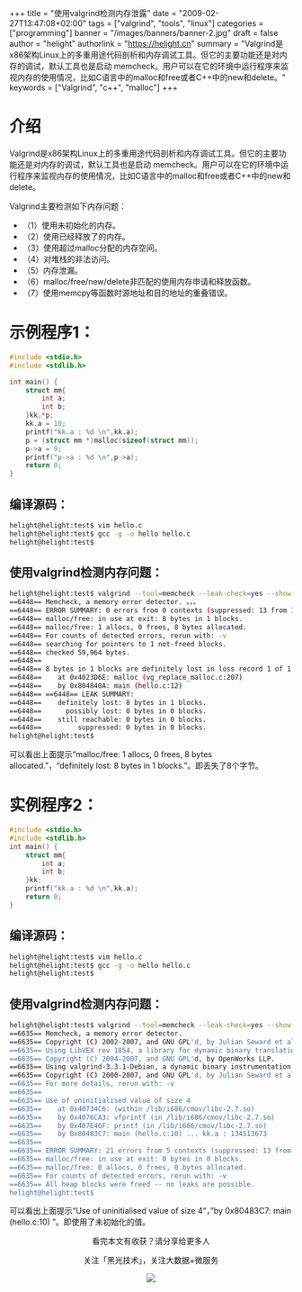 +++
title = "使用valgrind检测内存泄露"
date = "2009-02-27T13:47:08+02:00"
tags = ["valgrind", "tools", "linux"]
categories = ["programming"]
banner = "/images/banners/banner-2.jpg"
draft = false
author = "helight"
authorlink = "https://helight.cn"
summary = "Valgrind是x86架构Linux上的多重用途代码剖析和内存调试工具。但它的主要功能还是对内存的调试，默认工具也是启动 memcheck。用户可以在它的环境中运行程序来监视内存的使用情况，比如C语言中的malloc和free或者C++中的new和delete。"
keywords = ["Valgrind", "c++", "malloc"]
+++

# 介绍
Valgrind是x86架构Linux上的多重用途代码剖析和内存调试工具。但它的主要功能还是对内存的调试，默认工具也是启动 memcheck。用户可以在它的环境中运行程序来监视内存的使用情况，比如C语言中的malloc和free或者C++中的new和delete。

Valgrind主要检测如下内存问题：
* （1）使用未初始化的内存。
* （2）使用已经释放了的内存。
* （3）使用超过malloc分配的内存空间。
* （4）对堆栈的非法访问。
* （5）内存泄漏。
* （6）malloc/free/new/delete非匹配的使用内存申请和释放函数。
* （7）使用memcpy等函数时源地址和目的地址的重叠错误。

# 示例程序1：
``` c
#include <stdio.h>
#include <stdlib.h>

int main() {
    struct mm{
        int a;
        int b;
    }kk,*p;
    kk.a = 10;
    printf("kk.a : %d \n",kk.a);
    p = (struct mm *)malloc(sizeof(struct mm));
    p->a = 9;
    printf("p->a : %d \n",p->a);
    return 0;
}
```

## 编译源码：
``` sh
helight@helight:test$ vim hello.c
helight@helight:test$ gcc -g -o hello hello.c
helight@helight:test$
```
## 使用valgrind检测内存问题：
``` sh
helight@helight:test$ valgrind --tool=memcheck --leak-check=yes --show-reachable=yes ./hello
==6448== Memcheck, a memory error detector. 。。。
==6448== ERROR SUMMARY: 0 errors from 0 contexts (suppressed: 13 from 1)
==6448== malloc/free: in use at exit: 8 bytes in 1 blocks.
==6448== malloc/free: 1 allocs, 0 frees, 8 bytes allocated.
==6448== For counts of detected errors, rerun with: -v
==6448== searching for pointers to 1 not-freed blocks.
==6448== checked 59,964 bytes.
==6448==
==6448== 8 bytes in 1 blocks are definitely lost in loss record 1 of 1
==6448==    at 0x4023D6E: malloc (vg_replace_malloc.c:207)
==6448==    by 0x804840A: main (hello.c:12)
==6448== ==6448== LEAK SUMMARY:
==6448==    definitely lost: 8 bytes in 1 blocks.
==6448==      possibly lost: 0 bytes in 0 blocks.
==6448==    still reachable: 0 bytes in 0 blocks.
==6448==         suppressed: 0 bytes in 0 blocks.
helight@helight:test$
```
可以看出上面提示“malloc/free: 1 allocs, 0 frees, 8 bytes allocated.”，“definitely lost: 8 bytes in 1 blocks.”。即丢失了8个字节。

# 实例程序2：

``` c
#include <stdio.h>
#include <stdlib.h>
int main() {
    struct mm{
        int a;
        int b;
    }kk;
    printf("kk.a : %d \n",kk.a);
    return 0;
}
```

## 编译源码：
``` sh
helight@helight:test$ vim hello.c
helight@helight:test$ gcc -g -o hello hello.c
helight@helight:test$
```
## 使用valgrind检测内存问题：
``` sh
helight@helight:test$ valgrind --tool=memcheck --leak-check=yes --show-reachable=yes ./hello
==6635== Memcheck, a memory error detector.
==6635== Copyright (C) 2002-2007, and GNU GPL'd, by Julian Seward et al.
==6635== Using LibVEX rev 1854, a library for dynamic binary translation.
==6635== Copyright (C) 2004-2007, and GNU GPL'd, by OpenWorks LLP.
==6635== Using valgrind-3.3.1-Debian, a dynamic binary instrumentation framework.
==6635== Copyright (C) 2000-2007, and GNU GPL'd, by Julian Seward et al.
==6635== For more details, rerun with: -v
==6635==
==6635== Use of uninitialised value of size 4
==6635==    at 0x40734C6: (within /lib/i686/cmov/libc-2.7.so)
==6635==    by 0x4076CA3: vfprintf (in /lib/i686/cmov/libc-2.7.so)
==6635==    by 0x407E46F: printf (in /lib/i686/cmov/libc-2.7.so)
==6635==    by 0x80483C7: main (hello.c:10) ... kk.a : 134513673
==6635==
==6635== ERROR SUMMARY: 21 errors from 5 contexts (suppressed: 13 from 1)
==6635== malloc/free: in use at exit: 0 bytes in 0 blocks.
==6635== malloc/free: 0 allocs, 0 frees, 0 bytes allocated.
==6635== For counts of detected errors, rerun with: -v
==6635== All heap blocks were freed -- no leaks are possible.
helight@helight:test$
```
可以看出上面提示“Use of uninitialised value of size 4“，”by 0x80483C7: main (hello.c:10) ”。即使用了未初始化的值。


<center>
看完本文有收获？请分享给更多人<br>

关注「黑光技术」，关注大数据+微服务<br>

![](/images/qrcode_helight_tech.jpg)
</center>
